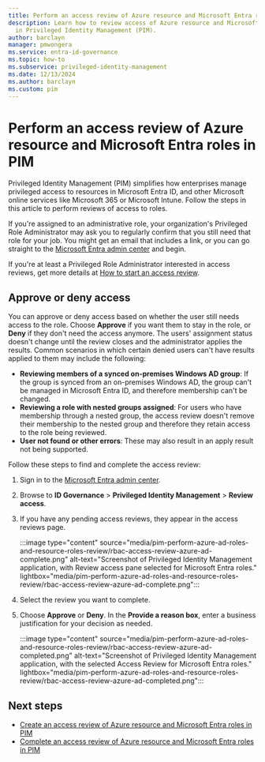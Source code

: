 ```yaml
---
title: Perform an access review of Azure resource and Microsoft Entra roles in PIM
description: Learn how to review access of Azure resource and Microsoft Entra roles
  in Privileged Identity Management (PIM).
author: barclayn
manager: pmwongera
ms.service: entra-id-governance
ms.topic: how-to
ms.subservice: privileged-identity-management
ms.date: 12/13/2024
ms.author: barclayn
ms.custom: pim
---
```


# Perform an access review of Azure resource and Microsoft Entra roles in PIM

Privileged Identity Management (PIM) simplifies how enterprises manage privileged access to resources in Microsoft Entra ID, and other Microsoft online services like Microsoft 365 or Microsoft Intune. Follow the steps in this article to perform reviews of access to roles.

If you're assigned to an administrative role, your organization's Privileged Role Administrator may ask you to regularly confirm that you still need that role for your job. You might get an email that includes a link, or you can go straight to the [Microsoft Entra admin center](https://entra.microsoft.com) and begin.

If you're at least a Privileged Role Administrator interested in access reviews, get more details at [How to start an access review](./pim-create-roles-and-resource-roles-review.md).

## Approve or deny access

You can approve or deny access based on whether the user still needs access to the role. Choose **Approve** if you want them to stay in the role, or **Deny** if they don't need the access anymore. The users' assignment status doesn't change until the review closes and the administrator applies the results. Common scenarios in which certain denied users can't have results applied to them may include the following:

- **Reviewing members of a synced on-premises Windows AD group**: If the group is synced from an on-premises Windows AD, the group can't be managed in Microsoft Entra ID, and therefore membership can't be changed.
- **Reviewing a role with nested groups assigned**: For users who have membership through a nested group, the access review doesn't remove their membership to the nested group and therefore they retain access to the role being reviewed.
- **User not found or other errors**: These may also result in an apply result not being supported.

Follow these steps to find and complete the access review:

1. Sign in to the [Microsoft Entra admin center](https://entra.microsoft.com).

1. Browse to **ID Governance** > **Privileged Identity Management** > **Review access**.

1. If you have any pending access reviews, they appear in the access reviews page.

    :::image type="content" source="media/pim-perform-azure-ad-roles-and-resource-roles-review/rbac-access-review-azure-ad-complete.png" alt-text="Screenshot of Privileged Identity Management application, with Review access pane selected for Microsoft Entra roles." lightbox="media/pim-perform-azure-ad-roles-and-resource-roles-review/rbac-access-review-azure-ad-complete.png":::

1. Select the review you want to complete.

1. Choose **Approve** or **Deny**. In the **Provide a reason box**, enter a business justification for your decision as needed.

    :::image type="content" source="media/pim-perform-azure-ad-roles-and-resource-roles-review/rbac-access-review-azure-ad-completed.png" alt-text="Screenshot of Privileged Identity Management application, with the selected Access Review for Microsoft Entra roles." lightbox="media/pim-perform-azure-ad-roles-and-resource-roles-review/rbac-access-review-azure-ad-completed.png":::

## Next steps

- [Create an access review of Azure resource and Microsoft Entra roles in PIM](./pim-create-roles-and-resource-roles-review.md)
- [Complete an access review of Azure resource and Microsoft Entra roles in PIM](./pim-complete-roles-and-resource-roles-review.md)